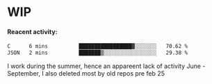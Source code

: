 # WIP

#### Reacent activity:
<!--START_SECTION:waka-->

```txt
C      6 mins          █████████████████▓░░░░░░░   70.62 %
JSON   2 mins          ███████▒░░░░░░░░░░░░░░░░░   29.38 %
```

<!--END_SECTION:waka-->

I work during the summer, hence an appareent lack of activity June - September, I also deleted most by old repos pre feb 25
